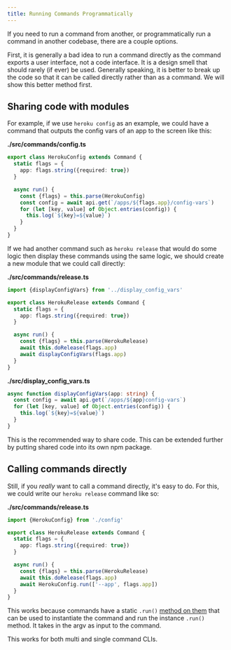 ```yaml
---
title: Running Commands Programmatically
---
```


If you need to run a command from another, or programmatically run a command in another codebase, there are a couple options.

First, it is generally a bad idea to run a command directly as the command exports a user interface, not a code interface. It is a design smell that should rarely (if ever) be used. Generally speaking, it is better to break up the code so that it can be called directly rather than as a command. We will show this better method first.

## Sharing code with modules

For example, if we use `heroku config` as an example, we could have a command that outputs the config vars of an app to the screen like this:

**./src/commands/config.ts**

```typescript
export class HerokuConfig extends Command {
  static flags = {
    app: flags.string({required: true})
  }

  async run() {
    const {flags} = this.parse(HerokuConfig)
    const config = await api.get(`/apps/${flags.app}/config-vars`)
    for (let [key, value] of Object.entries(config)) {
      this.log(`${key}=${value}`)
    }
  }
}
```

If we had another command such as `heroku release` that would do some logic then display these commands using the same logic, we should create a new module that we could call directly:

**./src/commands/release.ts**

```typescript
import {displayConfigVars} from '../display_config_vars'

export class HerokuRelease extends Command {
  static flags = {
    app: flags.string({required: true})
  }

  async run() {
    const {flags} = this.parse(HerokuRelease)
    await this.doRelease(flags.app)
    await displayConfigVars(flags.app)
  }
}
```

**./src/display_config_vars.ts**

```typescript
async function displayConfigVars(app: string) {
  const config = await api.get(`/apps/${app}config-vars`)
  for (let [key, value] of Object.entries(config)) {
    this.log(`${key}=${value}`)
  }
}
```

This is the recommended way to share code. This can be extended further by putting shared code into its own npm package.

## Calling commands directly

Still, if you _really_ want to call a command directly, it's easy to do. For this, we could write our `heroku release` command like so:

**./src/commands/release.ts**

```typescript
import {HerokuConfig} from './config'

export class HerokuRelease extends Command {
  static flags = {
    app: flags.string({required: true})
  }

  async run() {
    const {flags} = this.parse(HerokuRelease)
    await this.doRelease(flags.app)
    await HerokuConfig.run(['--app', flags.app])
  }
}
```

This works because commands have a static `.run()` [method on them](https://github.com/oclif/command/blob/master/src/command.ts) that can be used to instantiate the command and run the instance `.run()` method. It takes in the argv as input to the command.

This works for both multi and single command CLIs.
